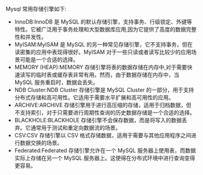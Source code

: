 Mysql 常用存储引擎如下:

- InnoDB:InnoDB 是 MySQL 的默认存储引擎，支持事务、行级锁定、外键等特性。它被广泛用于事务处理和大型数据库应用,因为它提供了高度的数据完整性和并发性。
- MyISAM:MyISAM 是 MySQL 的另一种常见存储引擎，它不支持事务，但在读密集的应用中表现得很好。MyISAM 对于一些只读或者读写比较少的应用场景可能是一个合适的选择。
- MEMORY (HEAP):MEMORY 存储引擎将表的数据存储在内存中,对于需要快速读写的临时表或缓存表非常有用。然而，由于数据存储在内存中，当 MySQL 服务重启时，数据会丢失。
- NDB Cluster:NDB Cluster 存储引擎是 MySQL Cluster 的一部分，用于支持分布式存储和高可用性。它适用于需要水平扩展和高可用性的应用。
- ARCHIVE:ARCHIVE 存储引擎用于进行高压缩的存储，适用于归档数据，但不支持索引，对于只需要进行周期性查询的历史数据存储是一个合适的选择。
- BLACKHOLE:BLACKHOLE 存储引擎不会保存数据，而是将写入的数据丢弃。它通常用于测试和重定向数据流的场景。
- CSV:CSV 存储引擎以 CSV 格式存储数据，适用于需要与其他应用程序之间进行数据交换的场景。
- Federated:Federated 存储引擎允许在一个 MySQL 服务器上使用表，而数据实际上存储在另一个 MySQL 服务器上。这使得在分布式环境中进行查询变得更容易。
